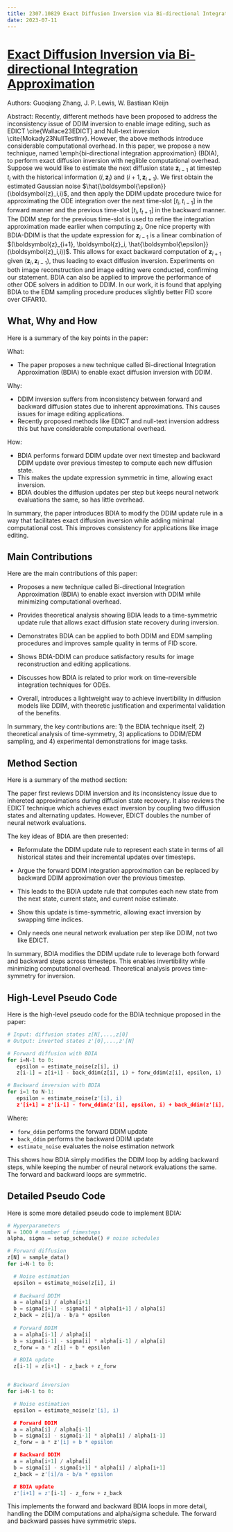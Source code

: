 ```yaml
---
title: 2307.10829 Exact Diffusion Inversion via Bi-directional Integration Approximation
date: 2023-07-11
---
```


# [Exact Diffusion Inversion via Bi-directional Integration Approximation](https://arxiv.org/abs/2307.10829)

Authors: Guoqiang Zhang, J. P. Lewis, W. Bastiaan Kleijn

Abstract: Recently, different methods have been proposed to address the inconsistency issue of DDIM inversion to enable image editing, such as EDICT \cite{Wallace23EDICT} and Null-text inversion \cite{Mokady23NullTestInv}. However, the above methods introduce considerable computational overhead. In this paper, we propose a new technique, named \emph{bi-directional integration approximation} (BDIA), to perform exact diffusion inversion with neglible computational overhead. Suppose we would like to estimate the next diffusion state $\boldsymbol{z}_{i-1}$ at timestep $t_i$ with the historical information $(i,\boldsymbol{z}_i)$ and $(i+1,\boldsymbol{z}_{i+1})$. We first obtain the estimated Gaussian noise $\hat{\boldsymbol{\epsilon}}(\boldsymbol{z}_i,i)$, and then apply the DDIM update procedure twice for approximating the ODE integration over the next time-slot $[t_i, t_{i-1}]$ in the forward manner and the previous time-slot $[t_i, t_{t+1}]$ in the backward manner. The DDIM step for the previous time-slot is used to refine the integration approximation made earlier when computing $\boldsymbol{z}_i$. One nice property with BDIA-DDIM is that the update expression for $\boldsymbol{z}_{i-1}$ is a linear combination of $(\boldsymbol{z}_{i+1}, \boldsymbol{z}_i, \hat{\boldsymbol{\epsilon}}(\boldsymbol{z}_i,i))$. This allows for exact backward computation of $\boldsymbol{z}_{i+1}$ given $(\boldsymbol{z}_i, \boldsymbol{z}_{i-1})$, thus leading to exact diffusion inversion. Experiments on both image reconstruction and image editing were conducted, confirming our statement. BDIA can also be applied to improve the performance of other ODE solvers in addition to DDIM. In our work, it is found that applying BDIA to the EDM sampling procedure produces slightly better FID score over CIFAR10.

## What, Why and How

 Here is a summary of the key points in the paper:

What:
- The paper proposes a new technique called Bi-directional Integration Approximation (BDIA) to enable exact diffusion inversion with DDIM. 

Why:  
- DDIM inversion suffers from inconsistency between forward and backward diffusion states due to inherent approximations. This causes issues for image editing applications.
- Recently proposed methods like EDICT and null-text inversion address this but have considerable computational overhead. 

How:
- BDIA performs forward DDIM update over next timestep and backward DDIM update over previous timestep to compute each new diffusion state. 
- This makes the update expression symmetric in time, allowing exact inversion.
- BDIA doubles the diffusion updates per step but keeps neural network evaluations the same, so has little overhead.

In summary, the paper introduces BDIA to modify the DDIM update rule in a way that facilitates exact diffusion inversion while adding minimal computational cost. This improves consistency for applications like image editing.

## Main Contributions

 Here are the main contributions of this paper:

- Proposes a new technique called Bi-directional Integration Approximation (BDIA) to enable exact inversion with DDIM while minimizing computational overhead.

- Provides theoretical analysis showing BDIA leads to a time-symmetric update rule that allows exact diffusion state recovery during inversion.

- Demonstrates BDIA can be applied to both DDIM and EDM sampling procedures and improves sample quality in terms of FID score.

- Shows BDIA-DDIM can produce satisfactory results for image reconstruction and editing applications.

- Discusses how BDIA is related to prior work on time-reversible integration techniques for ODEs.

- Overall, introduces a lightweight way to achieve invertibility in diffusion models like DDIM, with theoretic justification and experimental validation of the benefits.

In summary, the key contributions are: 1) the BDIA technique itself, 2) theoretical analysis of time-symmetry, 3) applications to DDIM/EDM sampling, and 4) experimental demonstrations for image tasks.

## Method Section

 Here is a summary of the method section:

The paper first reviews DDIM inversion and its inconsistency issue due to inhereted approximations during diffusion state recovery. It also reviews the EDICT technique which achieves exact inversion by coupling two diffusion states and alternating updates. However, EDICT doubles the number of neural network evaluations. 

The key ideas of BDIA are then presented:

- Reformulate the DDIM update rule to represent each state in terms of all historical states and their incremental updates over timesteps. 

- Argue the forward DDIM integration approximation can be replaced by backward DDIM approximation over the previous timestep.

- This leads to the BDIA update rule that computes each new state from the next state, current state, and current noise estimate. 

- Show this update is time-symmetric, allowing exact inversion by swapping time indices.

- Only needs one neural network evaluation per step like DDIM, not two like EDICT.

In summary, BDIA modifies the DDIM update rule to leverage both forward and backward steps across timesteps. This enables invertibility while minimizing computational overhead. Theoretical analysis proves time-symmetry for inversion.

## High-Level Pseudo Code

 Here is the high-level pseudo code for the BDIA technique proposed in the paper:

```python
# Input: diffusion states z[N],...,z[0]
# Output: inverted states z'[0],...,z'[N] 

# Forward diffusion with BDIA
for i=N-1 to 0:
   epsilon = estimate_noise(z[i], i)
   z[i-1] = z[i+1] - back_ddim(z[i], i) + forw_ddim(z[i], epsilon, i)

# Backward inversion with BDIA 
for i=1 to N-1:
   epsilon = estimate_noise(z'[i], i) 
   z'[i+1] = z'[i-1] - forw_ddim(z'[i], epsilon, i) + back_ddim(z'[i], i)  
```

Where:
- `forw_ddim` performs the forward DDIM update
- `back_ddim` performs the backward DDIM update
- `estimate_noise` evaluates the noise estimation network

This shows how BDIA simply modifies the DDIM loop by adding backward steps, while keeping the number of neural network evaluations the same. The forward and backward loops are symmetric.

## Detailed Pseudo Code

 Here is some more detailed pseudo code to implement BDIA:

```python
# Hyperparameters
N = 1000 # number of timesteps
alpha, sigma = setup_schedule() # noise schedules

# Forward diffusion
z[N] = sample_data() 
for i=N-1 to 0:

  # Noise estimation
  epsilon = estimate_noise(z[i], i)
  
  # Backward DDIM 
  a = alpha[i] / alpha[i+1]
  b = sigma[i+1] - sigma[i] * alpha[i+1] / alpha[i]
  z_back = z[i]/a - b/a * epsilon
  
  # Forward DDIM
  a = alpha[i-1] / alpha[i] 
  b = sigma[i-1] - sigma[i] * alpha[i-1] / alpha[i]
  z_forw = a * z[i] + b * epsilon

  # BDIA update 
  z[i-1] = z[i+1] - z_back + z_forw


# Backward inversion
for i=N-1 to 0:

  # Noise estimation
  epsilon = estimate_noise(z'[i], i)

  # Forward DDIM
  a = alpha[i] / alpha[i-1]
  b = sigma[i] - sigma[i-1] * alpha[i] / alpha[i-1] 
  z_forw = a * z'[i] + b * epsilon

  # Backward DDIM
  a = alpha[i+1] / alpha[i]
  b = sigma[i] - sigma[i+1] * alpha[i] / alpha[i+1]
  z_back = z'[i]/a - b/a * epsilon

  # BDIA update
  z'[i+1] = z'[i-1] - z_forw + z_back 
```

This implements the forward and backward BDIA loops in more detail, handling the DDIM computations and alpha/sigma schedule. The forward and backward passes have symmetric steps.